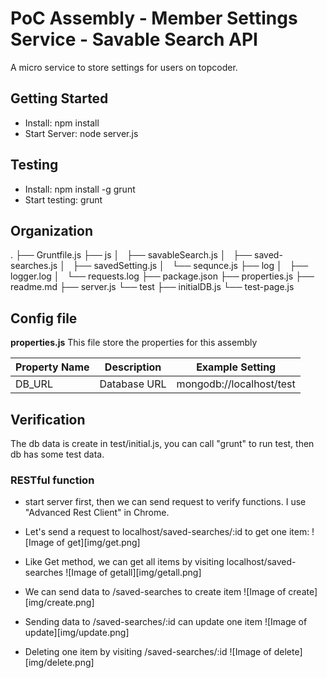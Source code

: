 # PoC Assembly - Member Settings Service - Savable Search API

A micro service to store settings for users on topcoder.

## Getting Started

* Install: npm install
* Start Server: node server.js


## Testing

* Install: npm install -g grunt
* Start testing: grunt


## Organization

.
├── Gruntfile.js
├── js
│   ├── savableSearch.js
│   ├── saved-searches.js
│   ├── savedSetting.js
│   └── sequnce.js
├── log
│   ├── logger.log
│   └── requests.log
├── package.json
├── properties.js
├── readme.md
├── server.js
└── test
    ├── initialDB.js
    └── test-page.js


## Config file

**properties.js**
This file store the properties for this assembly

Property Name | Description | Example Setting
------------- | ----------- | -------------
DB_URL | Database URL | mongodb://localhost/test


## Verification

The db data is create in test/initial.js, you can call "grunt" to run test, then db has some test data.

### RESTful function

* start server first, then we can send request to verify functions.
  I use "Advanced Rest Client" in Chrome.

* Let's send a request to localhost/saved-searches/:id to get one item:
  ![Image of get][img/get.png]

* Like Get method, we can get all items by visiting localhost/saved-searches
  ![Image of getall][img/getall.png]

* We can send data to /saved-searches to create item
  ![Image of create][img/create.png]

* Sending data to /saved-searches/:id can update one item
  ![Image of update][img/update.png]

* Deleting one item by visiting /saved-searches/:id
  ![Image of delete][img/delete.png]
